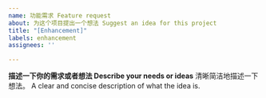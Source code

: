 ```yaml
---
name: 功能需求 Feature request
about: 为这个项目提出一个想法 Suggest an idea for this project
title: "[Enhancement]"
labels: enhancement
assignees: ''

---
```


**描述一下你的需求或者想法 Describe your needs or ideas**
清晰简洁地描述一下想法。
A clear and concise description of what the idea is.
